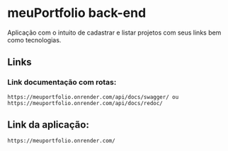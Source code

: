 # meuPortfolio back-end

Aplicação com o intuito de cadastrar e listar projetos com seus links bem como tecnologias.

## Links
### Link documentação com rotas:
```
https://meuportfolio.onrender.com/api/docs/swagger/ ou
https://meuportfolio.onrender.com/api/docs/redoc/
```
## Link da aplicação:
``` 
https://meuportfolio.onrender.com/
```

